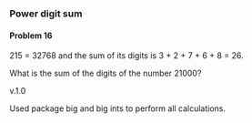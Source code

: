 <h3>Power digit sum</h3>
<h4>Problem 16</h4>
<p>215 = 32768 and the sum of its digits is 3 + 2 + 7 + 6 + 8 = 26.</p>
<p>What is the sum of the digits of the number 21000?</p>
<p>v.1.0</p>
<p>Used package big and big ints to perform all calculations.</p>